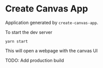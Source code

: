 # Create Canvas App

Application generated by `create-canvas-app`.

To start the dev server

```
yarn start
```

This will open a webpage with the canvas UI

TODO: Add production build

